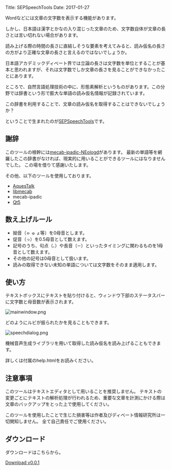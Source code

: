 Title: SEPSpeechTools
Date: 2017-01-27

Wordなどには文章の文字数を表示する機能があります。

しかし、日本語は漢字とかなの入り混じった文章のため、文字数自体が文章の長さとは言い切れない場合があります。

読み上げる際の時間の長さに直結しそうな要素を考えてみると、読み仮名の長さの方がより正確な文章の長さと言えるのではないでしょうか。

日本語アカデミックディベート界では立論の長さは文字数を単位とすることが基本と思われますが、それは文字数でしか文章の長さを見ることができなかったことにあります。

ところで、自然言語処理技術の中に、形態素解析というものがあります。この分野では辞書という形で膨大な単語の読み仮名情報が記録されています。

この辞書を利用することで、文章の読み仮名を取得することはできないでしょうか？

ということで生まれたのが[SEPSpeechTools]です。

## 謝辞

このツールの根幹には[mecab-ipadic-NEologd]があります。
最新の単語等を網羅したこの辞書がなければ、現実的に用いることができるツールにはなりませんでした。
この場を借りて感謝いたします。

その他、以下のツールを使用しております。

* [AquesTalk]
* [libmecab]
* mecab-ipadic
* [Qt5]


## 数え上げルール

* 拗音（`ゃ` `ゅ` `ょ`等）を0母音とします。
* 促音（`っ`）を0.5母音として数えます。
* 記号のうち、句点（`。`）や長音（`ー`）といったタイミングに関わるものを1母音として数えます。
* その他の記号は0母音として扱います。
* 読みの取得できない未知の単語については文字数をそのまま適用します。

## 使い方

テキストボックスにテキストを貼り付けると、ウィンドウ下部のステータスバーに文字数と母音数が表示されます。

![mainwindow.png]({attach}/img/sep-speech-tools/mainwindow.png)

どのようにルビが振られたかを見ることもできます。

![speechdialog.png]({attach}/img/sep-speech-tools/speechdialog.png)

機械音声生成ライブラリを用いて取得した読み仮名を読み上げることもできます。

詳しくは付属のhelp.htmlをお読みください。

## 注意事項

このツールはテキストエディタとして用いることを推奨しません。
テキストの変更ごとにテキストの解析処理が行われるため、重要な文章を計測にかける際は文章のバックアップをとった上で使用してください。

このツールを使用したことで生じた損害等は作者及びディベート情報研究所は一切関知しません。
全て自己責任でご使用ください。

## ダウンロード

ダウンロードはこちらから。

<a href="https://github.com/info-labs/sep-speech-tools/releases/tag/v0.0.1" class="btn btn-default btn-lg">
  <span class="glyphicon glyphicon-download-alt" aria-hidden="true"></span> Download v0.0.1
</a>


[SEPSpeechTools]: https://github.com/info-labs/sep-speech-tools
[SEPSpeechTools v0.0.1]: https://github.com/info-labs/sep-speech-tools/releases/tag/v0.0.1

[AquesTalk]: http://www.a-quest.com/products/aquestalk.html
[libmecab]: http://taku910.github.io/mecab/
[mecab-ipadic-NEologd]: https://github.com/neologd/mecab-ipadic-neologd
[Qt5]: https://www.qt.io/
